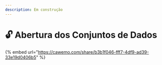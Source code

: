 ```yaml
---
description: Em construção
---
```


# 🔓 Abertura dos Conjuntos de Dados





{% embed url="https://cawemo.com/share/b3b1f046-fff7-4df9-ad39-33e19d0406b5" %}
